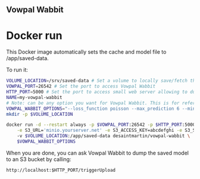 Vowpal Wabbit
-------------

Docker run
==========

This Docker image automatically sets the cache and model file to /app/saved-data.

To run it:

```bash
VOLUME_LOCATION=/srv/saved-data # Set a volume to locally save/fetch the model and cache
VOWPAL_PORT=26542 # Set the port to access Vowpal Wabbit
HTTP_PORT=5000 # Set the port to access small web server allowing to dump model to s3
NAME=my-vowpal-wabbit
# Note: can be any option you want for Vowpal Wabbit. This is for reference only
VOWPAL_WABBIT_OPTIONS="--loss_function poisson --max_prediction 6 --min_prediction -5"
mkdir -p $VOLUME_LOCATION

docker run -d --restart always -p $VOWPAL_PORT:26542 -p $HTTP_PORT:5000 -p--name $NAME \
    -e S3_URL='minio.yourserver.net' -e S3_ACCESS_KEY=abcdefghi -e S3_SECRET_KEY=jklmnopqr
    -v $VOLUME_LOCATION:/app/saved-data desaintmartin/vowpal-wabbit \
    $VOWPAL_WABBIT_OPTIONS
```

When you are done, you can ask Vowpal Wabbit to dump the saved model to an S3 bucket by calling:

    http://localhost:$HTTP_PORT/triggerUpload

